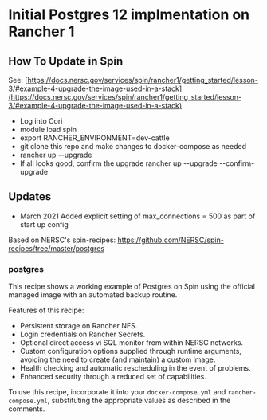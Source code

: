 # Initial Postgres 12 implmentation on Rancher 1

## How To Update in Spin
See: [https://docs.nersc.gov/services/spin/rancher1/getting_started/lesson-3/#example-4-upgrade-the-image-used-in-a-stack](https://docs.nersc.gov/services/spin/rancher1/getting_started/lesson-3/#example-4-upgrade-the-image-used-in-a-stack)

* Log into Cori
* module load spin
* export RANCHER_ENVIRONMENT=dev-cattle
* git clone this repo and make changes to docker-compose as needed
* rancher up --upgrade
* If all looks good, confirm the upgrade
rancher up --upgrade --confirm-upgrade

## Updates

* March 2021 Added explicit setting of max_connections = 500 as part of start up config

Based on NERSC's spin-recipes: https://github.com/NERSC/spin-recipes/tree/master/postgres

### postgres

This recipe shows a working example of Postgres on Spin using the official managed image
with an automated backup routine.

Features of this recipe:
  * Persistent storage on Rancher NFS.
  * Login credentials on Rancher Secrets.
  * Optional direct access vi SQL monitor from within NERSC networks.
  * Custom configuration options supplied through runtime arguments, avoiding the
    need to create (and maintain) a custom image.
  * Health checking and automatic rescheduling in the event of problems.
  * Enhanced security through a reduced set of capabilities.

To use this recipe, incorporate it into your `docker-compose.yml` and `rancher-compose.yml`,
substituting the appropriate values as described in the comments.
